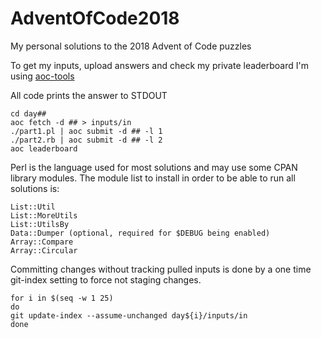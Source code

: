 # AdventOfCode2018
My personal solutions to the 2018 Advent of Code puzzles

To get my inputs, upload answers and check my private leaderboard I'm using
[aoc-tools](https://github.com/foo-jin/aoc-tools)

All code prints the answer to STDOUT

```
cd day##
aoc fetch -d ## > inputs/in
./part1.pl | aoc submit -d ## -l 1
./part2.rb | aoc submit -d ## -l 2
aoc leaderboard
```
Perl is the language used for most solutions and may use some CPAN library modules.  The module list to install in order to be able to run all solutions is:

```
List::Util
List::MoreUtils
List::UtilsBy
Data::Dumper (optional, required for $DEBUG being enabled)
Array::Compare
Array::Circular
```

Committing changes without tracking pulled inputs is done by a one time
git-index setting to force not staging changes.

```
for i in $(seq -w 1 25)
do
git update-index --assume-unchanged day${i}/inputs/in
done
```
